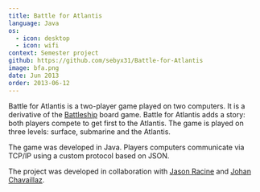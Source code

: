 ```yaml
---
title: Battle for Atlantis
language: Java
os:
  - icon: desktop
  - icon: wifi
context: Semester project
github: https://github.com/sebyx31/Battle-for-Atlantis
image: bfa.png
date: Jun 2013
order: 2013-06-12
---
```


Battle for Atlantis is a two-player game played on two computers. It is a derivative of the [Battleship](https://en.wikipedia.org/wiki/Battleship_(game)) board game. Battle for Atlantis adds a story: both players compete to get first to the Atlantis. The game is played on three levels: surface, submarine and the Atlantis.

The game was developed in Java. Players computers communicate via TCP/IP using a custom protocol based on JSON. 

The project was developed in collaboration with [Jason Racine](http://www.jason-racine.com/) and [Johan Chavaillaz](https://chavaillaz.com/website/).